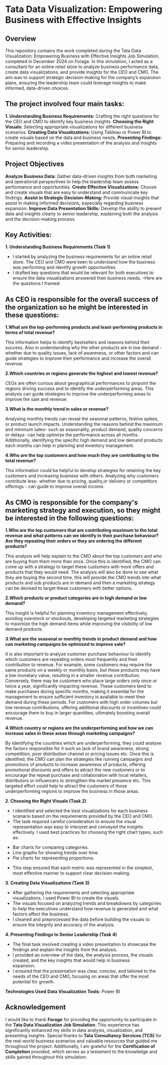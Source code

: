 # Tata Data Visualization: Empowering Business with Effective Insights
## Overview
This repository contains the work completed during the Tata Data Visualization: Empowering Business with Effective Insights Job Simulation, completed in December 2024 on Forage. In this simulation, I acted as a consultant for an online retail store to analyze business performance data, create data visualizations, and provide insights for the CEO and CMO. The aim was to support strategic decision-making for the company’s expansion plans, ensuring the leadership team could leverage insights to make informed, data-driven choices.

## The project involved four main tasks:

**1. Understanding Business Requirements:** Crafting the right questions for the CEO and CMO to identify key business insights.
**Choosing the Right Visuals:** Selecting appropriate visualizations for different business scenarios.
**Creating Data Visualizations:** Using Tableau or Power BI to create visuals based on the data and business needs.
**Presenting Findings:** Preparing and recording a video presentation of the analysis and insights for senior leadership.

## Project Objectives
**Analyze Business Data:** Gather data-driven insights from both marketing and operational perspectives to help the leadership team assess performance and opportunities.
**Create Effective Visualizations:** Choose and create visuals that are easy to understand and communicate key findings.
**Assist in Strategic Decision-Making:** Provide visual insights that assist in making informed decisions, especially regarding business 
  expansion.
**Improve Data Presentation Skills:** Develop the ability to present data and insights clearly to senior leadership, explaining both the 
  analysis and the decision-making process.

## Key Activities:

**1. Understanding Business Requirements (Task 1)**
- I started by analyzing the business requirements for an online retail store. The CEO and CMO were keen to understand how the business 
  was performing and identify growth opportunities.
- I drafted key questions that would be relevant for both executives to ensure the data visualizations answered their business needs.
-Here are the questions I framed:
## As CEO is responsible for the overall success of the organization so he might be interested in these questions:

**1.What are the top-performing products and least-performing products in terms of total revenue?**

This information helps to identify bestsellers and reasons behind their success. Also in understanding why the other products are in low demand - whether due to quality issues, lack of awareness, or other factors and can guide strategies to improve their performance and increase the overall revenue.                                            

**2.Which countries or regions generate the highest and lowest revenue?**   

CEOs are often curious about geographical performances to pinpoint the regions driving success and to identify the underperforming areas. This analysis can guide strategies to improve the underperforming areas to improve the sale and revenue.                                                                                              

**3.What is the monthly trend in sales or revenue?**                                                                  

Analysing monthly trends can reveal the seasonal patterns, festive spikes, or product launch impacts. Understanding the reasons behind the maximum and minimum sales- such as seasonality, product demand, quality concerns or delays- can help optimize the performance across all months. Additionally, identifying the specific high demand and low demand products each months can help in planning and inventory management.

**4.Who are the top customers and how much they are contributing to the total revenue?**    

This information could be helpful to develop strategies for retaining the key customers and increasing business with others. Analyzing why customers contribute less- whether due to pricing, quality,or delivery or competitors offerings - can guide to improve overall income.

## As CMO is responsible for the company's marketing strategy and execution, so they might be interested in the following questions: 

**1.Who are the top customers that are contributing maximum to the total revenue and what patterns can we identify in their purchase behaviour? Are they repeating their orders or they are ordering the different products?** 

This analysis will help explain to the CMO about the top customers and who are buying from them more than once. Once this is identified, the CMO can come up with a strategy to target these customers with more offers and products that they would need. The analysis will also be done to see what they are buying the second time, this will provide the CMO trends into what products and sub products are in demand and then a marketing strategy can be devised to target these customers with better options.

**2.Which products or product categories are in high demand or low demand?**

This insight is helpful for planning inventory management effectively, avoiding overstock or stockouts, developing targeted marketing strategies to maximize the high demand items while improving the visibility of low demand products.                                  

**3.What are the seasonal or monthly trends in product demand and how can marketing campaigns be optimized to improve sale?**   

It is also important to analyze customer purchase behaviour to identify which customers are repeating orders most frequently and their contribution to revenue. For example, some customers may require the same products on a weekly or monthly basis, but these products may have a low monetary value, resulting in a smaller revenue contribution. Conversely, there may be customers who place large orders only once or twice a year, significantly impacting revenue. These customers tend to make purchases during specific months, making it essential for the management to ensure sufficient inventory is available to meet their demand during these periods. For customers with high order volumes but low revenue contributions, offering additional discounts or incentives could encourage them to buy in larger quantities, ultimately boosting overall revenue.                                                               

**4.Which country or regions are the underperforming and how we can increase sales in these areas through marketing campaigns?**

By identifying the countries which are underperforming, they could analyse the factors responsible for it such as lack of brand awareness, strong competition, poor distribution channel or pricing issues etc. Once this is identified, the CMO can plan the strategies like running campaigns and promotions of products to increase awareness of products, offering promotional discounts and offers to attract the new customers or to encourage the repeat purchase and collaboration with local retailers, distributors or influencers to strengthen the market presence etc. This targeted effort could help to attract the customers of those underperforming regions to improve the business in those areas.

**2. Choosing the Right Visuals (Task 2)**
- I identified and selected the best visualizations for each business scenario based on the requirements provided by the CEO and CMO.
- The task required careful consideration to ensure the visual representation was easy to interpret and conveyed the insights effectively. 
  I used best practices for choosing the right chart types, such as:
* Bar charts for comparing categories.
* Line graphs for showing trends over time.
* Pie charts for representing proportions.
- This step ensured that each metric was represented in the simplest, most effective manner to support clear decision-making.
  
**3. Creating Data Visualizations (Task 3)**
- After gathering the requirements and selecting appropriate visualizations, I used Power BI to create the visuals.
- The visuals focused on analyzing trends and breakdowns by categories to help the executives understand how revenue is generated and what 
  factors affect the business.
- I cleaned and preprocessed the data before building the visuals to ensure the integrity and accuracy of the analysis.
  
**4. Presenting Findings to Senior Leadership (Task 4)**
- The final task involved creating a video presentation to showcase the findings and explain the insights from the analysis.
- I provided an overview of the data, the analysis process, the visuals created, and the key insights that would help in business  
  expansion.
- I ensured that the presentation was clear, concise, and tailored to the needs of the CEO and CMO, focusing on areas that offer the most 
  potential for growth.
  
**Technologies Used**
  **Data Visualization Tools:** Power BI

## Acknowledgement
I would like to thank **Forage** for providing the opportunity to participate in the **Tata Data Visualization Job Simulation**. This experience has significantly enhanced my skills in data analysis, visualization, and presenting insights. Special thanks to **Tata Consultancy Services (TCS)** for the real-world business scenarios and valuable resources that guided me throughout the project. Additionally, I am grateful for the **Certification of Completion** provided, which serves as a testament to the knowledge and skills gained throughout this simulation. 
  
    
